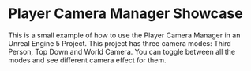 # Player Camera Manager Showcase
This is a small example of how to use the Player Camera Manager in an Unreal Engine 5 Project. This project has three camera modes: Third Person, Top Down and World Camera. You can toggle between all the modes and see different camera effect for them. 
